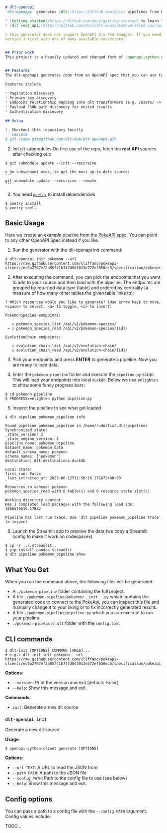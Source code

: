```markdown
# dlt-openapi
`dlt-openapi` generates [dlt](https://dlthub.com/docs) pipelines from OpenAPI 3.x documents using the [dlt rest_api verified source](https://dlthub.com/docs/dlt-ecosystem/verified-sources/rest_api). If you do not know dlt or our verified sources, please read:

* [Getting started](https://dlthub.com/docs/getting-started) to learn the dlt basics
* [dlt rest_api](https://dlthub.com/docs/dlt-ecosystem/verified-sources/rest_api) to learn how our rest API source works

> This generator does not support OpenAPI 2.x FKA Swagger. If you need to use an older document, try upgrading it to
version 3 first with one of many available converters.


## Prior work
This project is a heavily updated and changed fork of [openapi-python-client](https://github.com/openapi-generators/openapi-python-client). 


## Features
The dlt-openapi generates code from an OpenAPI spec that you can use to extract data from a REST API into any [destination](https://dlthub.com/docs/dlt-ecosystem/destinations/) (e.g. Postgres, BigQuery, Redshift...) dlt supports.

Features include

* Pagination discovery
* Primary key discovery
* Endpoint relationship mapping into dlt transformers (e.g. /users/ -> /user/{id})
* Payload JSON path discovery for nested results
* Authentication discovery

## Setup

1. Checkout this repository locally
```console
$ git clone git@github.com:dlt-hub/dlt-openapi.git
```

2. Init git submodules
On first use of the repo, fetch the **rest API** sources after checking out:
```console
$ git submodule update --init --recursive
```

	> On subsequent uses, to get the most up-to-date source:
	```
	git submodule update --recursive --remote
	```

3. You need [`poetry`](https://python-poetry.org/docs/) to install dependencies
```console
$ poetry install
$ poetry shell
```

## Basic Usage

Here we create an example pipeline from the [PokeAPI spec](https://raw.githubusercontent.com/cliffano/pokeapi-clients/ec9a2707ef2a85f41b747d8df013e272ef650ec5/specification/pokeapi.yml). You can point to any other OpenAPI Spec instead if you like.

1. Run the generator with the dlt-openapi init command:

```console
$ dlt-openapi init pokemon --url https://raw.githubusercontent.com/cliffano/pokeapi-clients/ec9a2707ef2a85f41b747d8df013e272ef650ec5/specification/pokeapi.yml
```

2. After executing the command, you can pick the endpoints that you want to add to your source and then load with the pipeline. The endpoints are grouped by returned data type (table) and ordered by centrality (a measure of how many other tables the given table links to):

```
? Which resources would you like to generate? (Use arrow keys to move, <space> to select, <a> to toggle, <i> to invert)
 
PokemonSpecies endpoints:

   ○ pokemon_species_list /api/v2/pokemon-species/
 » ○ pokemon_species_read /api/v2/pokemon-species/{id}/
 
EvolutionChain endpoints:

   ○ evolution_chain_list /api/v2/evolution-chain/
   ○ evolution_chain_read /api/v2/evolution-chain/{id}/
```

3. Pick your endpoints and press **ENTER** to generate a pipeline. Now you are ready to load data.

4. Enter the `pokemon-pipeline` folder and execute the `pipeline.py` script. This will load your endpoints into local `duckdb`. Below we use `enlighten` to show some fancy progress bars:
```console
$ cd pokemon-pipeline
$ PROGRESS=enlighten python pipeline.py
```

5. Inspect the pipeline to see what got loaded
```console
$ dlt pipeline pokemon_pipeline info

Found pipeline pokemon_pipeline in /home/rudolfix/.dlt/pipelines
Synchronized state:
_state_version: 2
_state_engine_version: 2
pipeline_name: pokemon_pipeline
dataset_name: pokemon_data
default_schema_name: pokemon
schema_names: ['pokemon']
destination: dlt.destinations.duckdb

Local state:
first_run: False
_last_extracted_at: 2023-06-12T11:50:16.171872+00:00

Resources in schema: pokemon
pokemon_species_read with 8 table(s) and 0 resource state slot(s)

Working directory content:
Has 1 completed load packages with the following load ids:
1686570616.17882

Pipeline has last run trace. Use 'dlt pipeline pokemon_pipeline trace' to inspect
```

8. Launch the Streamlit app to preview the data (we copy a Streamlit config to make it work on codespaces)
```console
$ cp -r ../.streamlit .
$ pip install pandas streamlit
$ dlt pipeline pokemon_pipeline show
```

## What You Get
When you run the command above, the following files will be generated:

* A `./pokemon-pipeline` folder containing the full project.
* A file `./pokemon-pipeline/pokemon/__init__.py` which contains the generated code to connect to the PokeApi, you can inspect this file and manually change it to your liking or to fix incorrectly generated results.
* A file `./pokemon-pipeline/pipeline.py` which you can execute to run your pipeline.
* `./pokemon-pipeline/.dlt` folder with the `config.toml`

## CLI commands

```console
$ dlt-init [OPTIONS] COMMAND [ARGS]...
# e.g.: dlt-init init pokemon --url https://raw.githubusercontent.com/cliffano/pokeapi-clients/ec9a2707ef2a85f41b747d8df013e272ef650ec5/specification/pokeapi.yml

```

**Options**:

- `--version`: Print the version and exit [default: False]
- `--help`: Show this message and exit.

**Commands**:

- `init`: Generate a new dlt source

### `dlt-openapi init`

Generate a new dlt source

**Usage**:

```console
$ openapi-python-client generate [OPTIONS]
```

**Options**:

- `--url TEXT`: A URL to read the JSON from
- `--path PATH`: A path to the JSON file
- `--config PATH`: Path to the config file to use (see below)
- `--help`: Show this message and exit.

## Config options
You can pass a path to a config file with the `--config PATH` argument. Config values include:

TODO...
```  